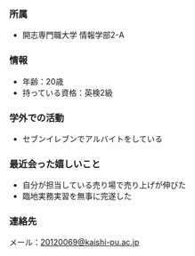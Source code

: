 ### 所属
- 開志専門職大学 情報学部2-A

### 情報
- 年齢：20歳
- 持っている資格：英検2級

### 学外での活動
- セブンイレブンでアルバイトをしている

### 最近会った嬉しいこと
- 自分が担当している売り場で売り上げが伸びた
- 臨地実務実習を無事に完遂した

### 連絡先
メール：20120069@kaishi-pu.ac.jp
